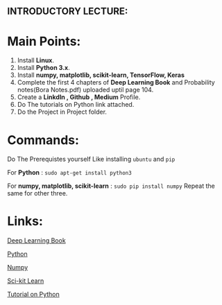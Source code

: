 ## INTRODUCTORY LECTURE:

# Main Points:
1. Install **Linux**.
2. Install **Python 3.x**.
3. Install **numpy, matplotlib, scikit-learn, TensorFlow, Keras**
4. Complete the first 4 chapters of **Deep Learning Book** and Probability notes(Bora Notes.pdf) uploaded uptil page 104.
5. Create a **LinkdIn , Github , Medium** Profile.
6. Do The tutorials on Python link attached.
7. Do the Project in Project folder.

# Commands:
Do The Prerequistes yourself Like installing `ubuntu` and `pip`

For **Python** : `sudo apt-get install python3`

For **numpy, matplotlib, scikit-learn** : `sudo pip install numpy` Repeat the same for other three.

# Links:
[Deep Learning Book](http://www.deeplearningbook.org/)

[Python](http://ubuntuhandbook.org/index.php/2017/07/install-python-3-6-1-in-ubuntu-16-04-lts/)

[Numpy](https://scipy.org/install.html)

[Sci-kit Learn](http://scikit-learn.org/stable/install.html)

[Tutorial on Python](https://github.com/kuleshov/cs228-material/blob/master/tutorials/python/cs228-python-tutorial.ipynb)

